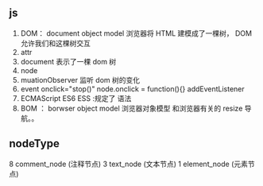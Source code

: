 ## js
 1. DOM： document object model
 浏览器将 HTML 建模成了一棵树， DOM 允许我们和这棵树交互
   1. attr
   2. document 表示了一棵 dom 树
   3. node 
   4. muationObserver 监听 dom 树的变化
   5. event   onclick="stop()"   node.onclick = function(){}   addEventListener
 2. ECMAScript  ES6 ESS :规定了 语法
 3. BOM ： borwser object model 浏览器对象模型  和浏览器有关的 resize 导航。。


## nodeType
8 comment_node (注释节点)
3 text_node (文本节点)
1 element_node (元素节点)